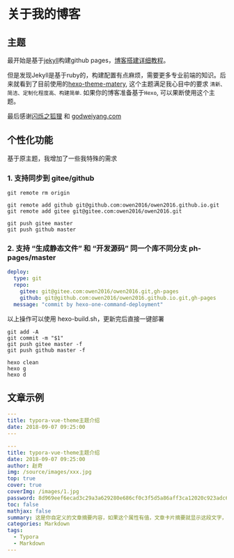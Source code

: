 # 关于我的博客

## 主题

最开始是基于[jekyll](https://www.jekyll.com.cn/)构建github pages，[博客搭建详细教程](https://github.com/qiubaiying/qiubaiying.github.io/wiki/%E5%8D%9A%E5%AE%A2%E6%90%AD%E5%BB%BA%E8%AF%A6%E7%BB%86%E6%95%99%E7%A8%8B)。

但是发现Jekyll是基于ruby的，构建配置有点麻烦，需要更多专业前端的知识。后来就看到了目前使用的[hexo-theme-matery](https://github.com/blinkfox/hexo-theme-matery), 这个主题满足我心目中的要求 `清新、简洁、定制化程度高、构建简单`. 如果你的博客准备基于`Hexo`, 可以果断使用这个主题。

最后感谢[闪烁之狐狸](http://blinkfox.com/2018/09/28/qian-duan/hexo-bo-ke-zhu-ti-zhi-hexo-theme-matery-de-jie-shao/) 和 [godweiyang.com](https://godweiyang.com/)

## 个性化功能

基于原主题，我增加了一些我特殊的需求

### 1. 支持同步到 gitee/github

``` shell
git remote rm origin

git remote add github git@github.com:owen2016/owen2016.github.io.git
git remote add gitee git@gitee.com:owen2016/owen2016.git

git push gitee master
git push github master

```

### 2. 支持 “生成静态文件” 和 “开发源码” 同一个库不同分支 ph-pages/master

```yml
deploy:
  type: git
  repo: 
    gitee: git@gitee.com:owen2016/owen2016.git,gh-pages
    github: git@github.com:owen2016/owen2016.github.io.git,gh-pages
  message: "commit by hexo-one-command-deployment"
```

以上操作可以使用 hexo-build.sh，更新完后直接一键部署

``` shell
git add -A
git commit -m "$1"
git push gitee master -f
git push github master -f

hexo clean
hexo g
hexo d
```

## 文章示例

``` yml
---
title: typora-vue-theme主题介绍
date: 2018-09-07 09:25:00
---
```

``` yml
---
title: typora-vue-theme主题介绍
date: 2018-09-07 09:25:00
author: 赵奇
img: /source/images/xxx.jpg
top: true
cover: true
coverImg: /images/1.jpg
password: 8d969eef6ecad3c29a3a629280e686cf0c3f5d5a86aff3ca12020c923adc6c92
toc: false
mathjax: false
summary: 这是你自定义的文章摘要内容，如果这个属性有值，文章卡片摘要就显示这段文字，否则程序会自动截取文章的部分内容作为摘要
categories: Markdown
tags:
  - Typora
  - Markdown
---
```